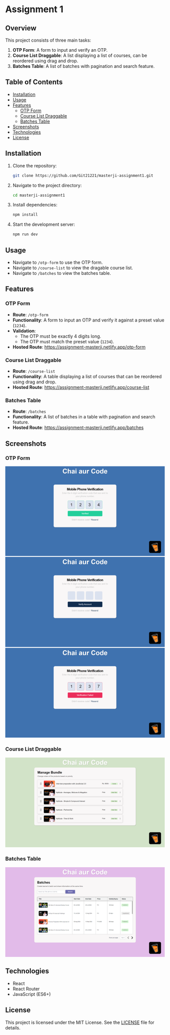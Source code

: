 # Assignment 1

## Overview

This project consists of three main tasks:
1. **OTP Form**: A form to input and verify an OTP.
3. **Course List Draggable**: A list displaying a list of courses, can be reordered using drag and drop.
2. **Batches Table**: A list of batches with pagination and search feature.

## Table of Contents
- [Installation](#installation)
- [Usage](#usage)
- [Features](#features)
  - [OTP Form](#otp-form)
  - [Course List Draggable](#course-list-draggable)
  - [Batches Table](#batches-table)
- [Screenshots](#screenshots)
- [Technologies](#technologies)
- [License](#license)

## Installation

1. Clone the repository:
    ```sh
    git clone https://github.com/Git21221/masterji-assignment1.git
    ```
2. Navigate to the project directory:
    ```sh
    cd masterji-assignment1
    ```
3. Install dependencies:
    ```sh
    npm install
    ```
4. Start the development server:
    ```sh
    npm run dev
    ```

## Usage

- Navigate to `/otp-form` to use the OTP form.
- Navigate to `/course-list` to view the dragable course list.
- Navigate to `/batches` to view the batches table.

## Features

### OTP Form

- **Route**: `/otp-form`
- **Functionality**: A form to input an OTP and verify it against a preset value (`1234`).
- **Validation**:
  - The OTP must be exactly 4 digits long.
  - The OTP must match the preset value (`1234`).
- **Hosted Route**: https://assignment-masterji.netlify.app/otp-form

### Course List Draggable

- **Route**: `/course-list`
- **Functionality**: A table displaying a list of courses that can be reordered using drag and drop.
- **Hosted Route**: https://assignment-masterji.netlify.app/course-list

### Batches Table

- **Route**: `/batches`
- **Functionality**: A list of batches in a table with pagination and search feature.
- **Hosted Route**: https://assignment-masterji.netlify.app/batches

## Screenshots

### OTP Form
![OTP Form](public/image.png)
![OTP Form Validation](public/image2.png)
![OTP Form Success](public/image3.png)

### Course List Draggable
![Course List](public/image4.png)

### Batches Table
![Batches](public/image6.png)


## Technologies

- React
- React Router
- JavaScript (ES6+)

## License

This project is licensed under the MIT License. See the [LICENSE](LICENSE) file for details.
